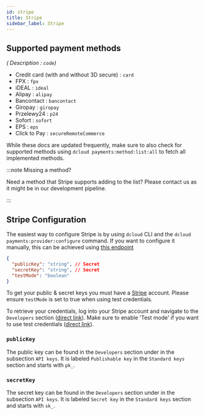 ```yaml
---
id: stripe
title: Stripe
sidebar_label: Stripe
---
```


## Supported payment methods

*( Description : `code`)*

- Credit card (with and without 3D secure) : `card`
- FPX : `fpx`
- iDEAL : `ideal`
- Alipay : `alipay`
- Bancontact : `bancontact`
- Giropay : `giropay`
- Przelewy24 : `p24`
- Sofort : `sofort`
- EPS : `eps`
- Click to Pay : `secureRemoteCommerce`

While these docs are updated frequently, make sure to also check for supported methods using `dcloud payments:method:list:all` to fetch all implemented methods.

:::note Missing a method?

Need a method that Stripe supports adding to the list? Please contact us as it might be in our development pipeline.

:::

## Stripe Configuration

The easiest way to configure Stripe is by using `dcloud` CLI and the `dcloud payments:provider:configure` command. If you want to configure it manually, this can be achieved using [this endpoint](https://dpsg.deity.cloud/#/Management/EnvironmentPaymentProviderController_stripe_create)


```json
{
  "publicKey": "string", // Secret
  "secretKey": "string", // Secret
  "testMode": "boolean"
}
```

To get your public &amp; secret keys you must have a [Stripe](https://dashboard.stripe.com/dashboard) account.  Please ensure `testMode` is set to true when using test credentials.

To retrieve your credentials, log into your Stripe account and navigate to the `Developers` section ([direct link](https://dashboard.stripe.com/apikeys)). Make sure to enable 'Test mode' if you want to use test credentials ([direct link](https://dashboard.stripe.com/test/apikeys)).


### `publicKey`

The public key can be found in the `Developers` section under in the subsection `API keys`. It is labeled `Publishable key` in the `Standard keys` section and starts with `pk_`.

### `secretKey`

The secret key can be found in the `Developers` section under in the subsection `API keys`. It is labeled `Secret key` in the `Standard keys` section and 
starts with `sk_`.